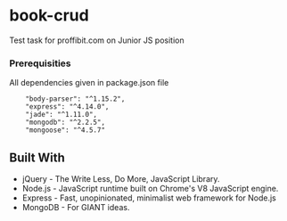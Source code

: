# book-crud
Test task for proffibit.com on Junior JS position

### Prerequisities

All dependencies given in package.json file

```
    "body-parser": "^1.15.2",
    "express": "^4.14.0",
    "jade": "^1.11.0",
    "mongodb": "^2.2.5",
    "mongoose": "^4.5.7"
```

## Built With

* jQuery - The Write Less, Do More, JavaScript Library.
* Node.js - JavaScript runtime built on Chrome's V8 JavaScript engine. 
* Express - Fast, unopinionated, minimalist web framework for Node.js  
* MongoDB - For GIANT ideas.
